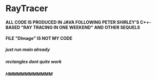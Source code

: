 # RayTracer

#### ALL CODE IS PRODUCED IN JAVA FOLLOWING PETER SHIRLEY'S C++-BASED "RAY TRACING IN ONE WEEKEND" AND OTHER SEQUELS
#### FILE "DImage" IS NOT MY CODE

##### just run main already
##### rectangles dont quite work
##### HMMMMMMMMMMM

